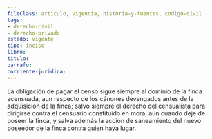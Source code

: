 ```yaml
---
fileClass: articulo, vigencia, historia-y-fuentes, codigo-civil
tags:
- derecho-civil
- derecho-privado
estado: vigente
tipo: inciso
libro:
titulo:
parrafo:
corriente-juridica:
---
```

La obligación de pagar el censo sigue siempre al dominio de la finca acensuada, aun respecto de los cánones devengados antes de la adquisición de la finca; salvo siempre el derecho del censualista para dirigirse contra el censuario constituido en mora, aun cuando deje de poseer la finca, y salva además la acción de saneamiento del nuevo poseedor de la finca contra quien haya lugar.